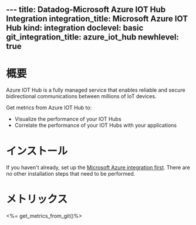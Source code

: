 --- title: Datadog-Microsoft Azure IOT Hub Integration integration_title: Microsoft Azure IOT Hub kind: integration doclevel: basic git_integration_title: azure_iot_hub
newhlevel: true
---

# 概要
 Azure IOT Hub is a fully managed service that enables reliable and secure bidirectional communications between millions of IoT devices.

Get metrics from Azure IOT Hub to:

* Visualize the performance of your IOT Hubs
* Correlate the performance of your IOT Hubs with your applications

# インストール

If you haven't already, set up the [Microsoft Azure integration first](/integrations/azure). There are no other installation steps that need to be performed.

# メトリックス
<%= get_metrics_from_git()%>